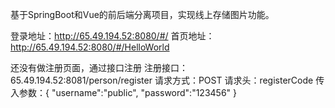 基于SpringBoot和Vue的前后端分离项目，实现线上存储图片功能。

登录地址：http://65.49.194.52:8080/#/
首页地址：http://65.49.194.52:8080/#/HelloWorld

还没有做注册页面，通过接口注册
注册接口：65.49.194.52:8081/person/register
请求方式：POST
请求头：registerCode
传入参数：{
    "username":"public",
    "password":"123456"
}
